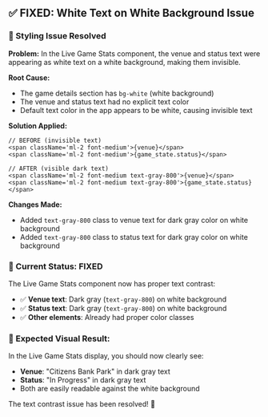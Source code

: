 ## ✅ FIXED: White Text on White Background Issue

### 🎨 Styling Issue Resolved

**Problem:** In the Live Game Stats component, the venue and status text were appearing as white text on a white background, making them invisible.

**Root Cause:**

- The game details section has `bg-white` (white background)
- The venue and status text had no explicit text color
- Default text color in the app appears to be white, causing invisible text

**Solution Applied:**

```tsx
// BEFORE (invisible text)
<span className='ml-2 font-medium'>{venue}</span>
<span className='ml-2 font-medium'>{game_state.status}</span>

// AFTER (visible dark text)
<span className='ml-2 font-medium text-gray-800'>{venue}</span>
<span className='ml-2 font-medium text-gray-800'>{game_state.status}</span>
```

**Changes Made:**

- Added `text-gray-800` class to venue text for dark gray color on white background
- Added `text-gray-800` class to status text for dark gray color on white background

### 🎯 Current Status: FIXED

The Live Game Stats component now has proper text contrast:

- ✅ **Venue text**: Dark gray (`text-gray-800`) on white background
- ✅ **Status text**: Dark gray (`text-gray-800`) on white background
- ✅ **Other elements**: Already had proper color classes

### 📱 Expected Visual Result:

In the Live Game Stats display, you should now clearly see:

- **Venue**: "Citizens Bank Park" in dark gray text
- **Status**: "In Progress" in dark gray text
- Both are easily readable against the white background

The text contrast issue has been resolved! 🎉
